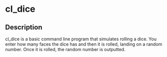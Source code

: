 # cl_dice
## Description
cl_dice is a basic command line program that simulates rolling a dice. You enter how many faces the dice has and then it is rolled, landing on a random number. Once it is rolled, the random number is outputted.
